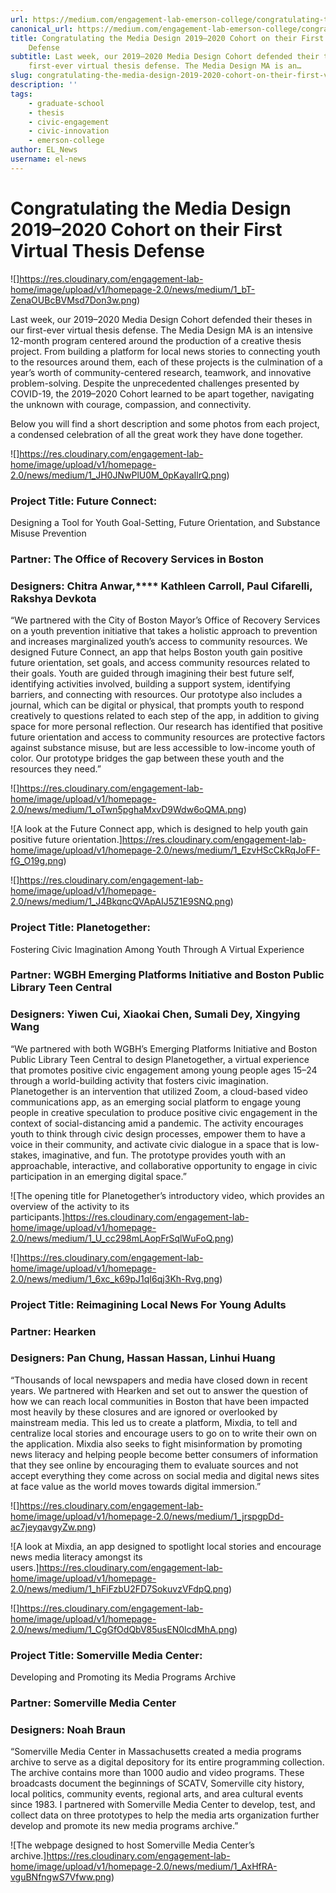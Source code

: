 ```yaml
---
url: https://medium.com/engagement-lab-emerson-college/congratulating-the-media-design-2019-2020-cohort-on-their-first-virtual-thesis-defense-e2ae684a69cc
canonical_url: https://medium.com/engagement-lab-emerson-college/congratulating-the-media-design-2019-2020-cohort-on-their-first-virtual-thesis-defense-e2ae684a69cc
title: Congratulating the Media Design 2019–2020 Cohort on their First Virtual Thesis
    Defense
subtitle: Last week, our 2019–2020 Media Design Cohort defended their theses in our
    first-ever virtual thesis defense. The Media Design MA is an…
slug: congratulating-the-media-design-2019-2020-cohort-on-their-first-virtual-thesis-defense
description: ''
tags:
    - graduate-school
    - thesis
    - civic-engagement
    - civic-innovation
    - emerson-college
author: EL_News
username: el-news
---
```


# Congratulating the Media Design 2019–2020 Cohort on their First Virtual Thesis Defense

![]https://res.cloudinary.com/engagement-lab-home/image/upload/v1/homepage-2.0/news/medium/1_bT-ZenaOUBcBVMsd7Don3w.png)

Last week, our 2019–2020 Media Design Cohort defended their theses in our first-ever virtual thesis defense. The Media Design MA is an intensive 12-month program centered around the production of a creative thesis project. From building a platform for local news stories to connecting youth to the resources around them, each of these projects is the culmination of a year’s worth of community-centered research, teamwork, and innovative problem-solving. Despite the unprecedented challenges presented by COVID-19, the 2019–2020 Cohort learned to be apart together, navigating the unknown with courage, compassion, and connectivity.

Below you will find a short description and some photos from each project, a condensed celebration of all the great work they have done together.

![]https://res.cloudinary.com/engagement-lab-home/image/upload/v1/homepage-2.0/news/medium/1_JH0JNwPlU0M_0pKayaIlrQ.png)

### **Project Title:** Future Connect:

Designing a Tool for Youth Goal-Setting, Future Orientation, and Substance Misuse Prevention

### **Partner:** The Office of Recovery Services in Boston

### **Designers:** Chitra Anwar,\*\*\*\* Kathleen Carroll, Paul Cifarelli, Rakshya Devkota

“We partnered with the City of Boston Mayor’s Office of Recovery Services on a youth prevention initiative that takes a holistic approach to prevention and increases marginalized youth’s access to community resources. We designed Future Connect, an app that helps Boston youth gain positive future orientation, set goals, and access community resources related to their goals. Youth are guided through imagining their best future self, identifying activities involved, building a support system, identifying barriers, and connecting with resources. Our prototype also includes a journal, which can be digital or physical, that prompts youth to respond creatively to questions related to each step of the app, in addition to giving space for more personal reflection. Our research has identified that positive future orientation and access to community resources are protective factors against substance misuse, but are less accessible to low-income youth of color. Our prototype bridges the gap between these youth and the resources they need.”

![]https://res.cloudinary.com/engagement-lab-home/image/upload/v1/homepage-2.0/news/medium/1_oTwn5pghaMxvD9Wdw6oQMA.png)

![A look at the Future Connect app, which is designed to help youth gain positive future orientation.]https://res.cloudinary.com/engagement-lab-home/image/upload/v1/homepage-2.0/news/medium/1_EzvHScCkRqJoFF-fG_O19g.png)

![]https://res.cloudinary.com/engagement-lab-home/image/upload/v1/homepage-2.0/news/medium/1_J4BkqncQVApAIJ5Z1E9SNQ.png)

### Project Title: Planetogether:

Fostering Civic Imagination Among Youth Through A Virtual Experience

### Partner: WGBH Emerging Platforms Initiative and Boston Public Library Teen Central

### Designers: Yiwen Cui, Xiaokai Chen, Sumali Dey, Xingying Wang

“We partnered with both WGBH’s Emerging Platforms Initiative and Boston Public Library Teen Central to design Planetogether, a virtual experience that promotes positive civic engagement among young people ages 15–24 through a world-building activity that fosters civic imagination. Planetogether is an intervention that utilized Zoom, a cloud-based video communications app, as an emerging social platform to engage young people in creative speculation to produce positive civic engagement in the context of social-distancing amid a pandemic. The activity encourages youth to think through civic design processes, empower them to have a voice in their community, and activate civic dialogue in a space that is low-stakes, imaginative, and fun. The prototype provides youth with an approachable, interactive, and collaborative opportunity to engage in civic participation in an emerging digital space.”

![The opening title for Planetogether’s introductory video, which provides an overview of the activity to its participants.]https://res.cloudinary.com/engagement-lab-home/image/upload/v1/homepage-2.0/news/medium/1_U_cc298mLAopFrSqlWuFoQ.png)

![]https://res.cloudinary.com/engagement-lab-home/image/upload/v1/homepage-2.0/news/medium/1_6xc_k69pJ1qI6qj3Kh-Rvg.png)

### Project Title: Reimagining Local News For Young Adults

### Partner: Hearken

### Designers: Pan Chung, Hassan Hassan, Linhui Huang

“Thousands of local newspapers and media have closed down in recent years. We partnered with Hearken and set out to answer the question of how we can reach local communities in Boston that have been impacted most heavily by these closures and are ignored or overlooked by mainstream media. This led us to create a platform, Mixdia, to tell and centralize local stories and encourage users to go on to write their own on the application. Mixdia also seeks to fight misinformation by promoting news literacy and helping people become better consumers of information that they see online by encouraging them to evaluate sources and not accept everything they come across on social media and digital news sites at face value as the world moves towards digital immersion.”

![]https://res.cloudinary.com/engagement-lab-home/image/upload/v1/homepage-2.0/news/medium/1_jrspgpDd-ac7jeyqavgyZw.png)

![A look at Mixdia, an app designed to spotlight local stories and encourage news media literacy amongst its users.]https://res.cloudinary.com/engagement-lab-home/image/upload/v1/homepage-2.0/news/medium/1_hFiFzbU2FD7SokuvzVFdpQ.png)

![]https://res.cloudinary.com/engagement-lab-home/image/upload/v1/homepage-2.0/news/medium/1_CgGfOdQbV85usEN0lcdMhA.png)

### Project Title: Somerville Media Center:

Developing and Promoting its Media Programs Archive

### Partner: Somerville Media Center

### Designers: Noah Braun

“Somerville Media Center in Massachusetts created a media programs archive to serve as a digital depository for its entire programming collection. The archive contains more than 1000 audio and video programs. These broadcasts document the beginnings of SCATV, Somerville city history, local politics, community events, regional arts, and area cultural events since 1983. I partnered with Somerville Media Center to develop, test, and collect data on three prototypes to help the media arts organization further develop and promote its new media programs archive.”

![The webpage designed to host Somerville Media Center’s archive.]https://res.cloudinary.com/engagement-lab-home/image/upload/v1/homepage-2.0/news/medium/1_AxHfRA-vguBNfngwS7Vfww.png)
